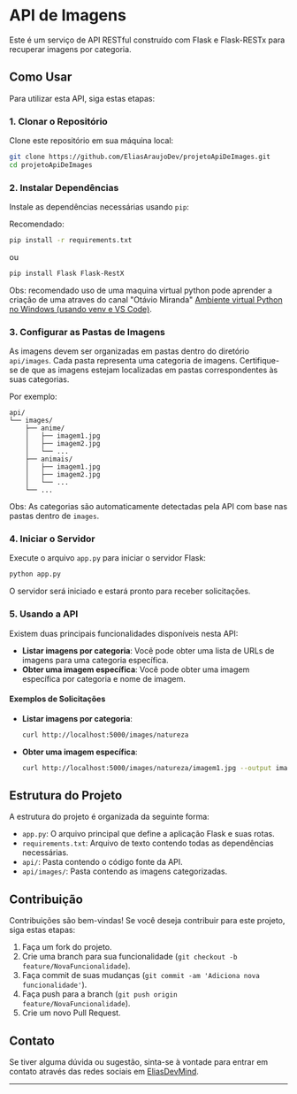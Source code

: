 # API de Imagens

Este é um serviço de API RESTful construído com Flask e Flask-RESTx para recuperar imagens por categoria.

## Como Usar

Para utilizar esta API, siga estas etapas:

### 1. Clonar o Repositório

Clone este repositório em sua máquina local:

```bash
git clone https://github.com/EliasAraujoDev/projetoApiDeImages.git
cd projetoApiDeImages
```

### 2. Instalar Dependências

Instale as dependências necessárias usando `pip`:

Recomendado:
```bash
pip install -r requirements.txt
```

ou

```bash
pip install Flask Flask-RestX
```
Obs: recomendado uso de uma maquina virtual python pode aprender a criação de uma atraves do canal "Otávio Miranda" [Ambiente virtual Python no Windows (usando venv e VS Code)](https://youtu.be/m1TYpvIYm74?si=8bvRfkwH32dce4ix).

### 3. Configurar as Pastas de Imagens

As imagens devem ser organizadas em pastas dentro do diretório `api/images`. Cada pasta representa uma categoria de imagens. Certifique-se de que as imagens estejam localizadas em pastas correspondentes às suas categorias.

Por exemplo:

```
api/
└── images/
    ├── anime/
    │   ├── imagem1.jpg
    │   ├── imagem2.jpg
    │   └── ...
    ├── animais/
    │   ├── imagem1.jpg
    │   ├── imagem2.jpg
    │   └── ...
    └── ...
```

Obs: As categorias são automaticamente detectadas pela API com base nas pastas dentro de `images`.

### 4. Iniciar o Servidor

Execute o arquivo `app.py` para iniciar o servidor Flask:

```bash
python app.py
```

O servidor será iniciado e estará pronto para receber solicitações.

### 5. Usando a API

Existem duas principais funcionalidades disponíveis nesta API:

- **Listar imagens por categoria**: Você pode obter uma lista de URLs de imagens para uma categoria específica.
- **Obter uma imagem específica**: Você pode obter uma imagem específica por categoria e nome de imagem.

#### Exemplos de Solicitações

- **Listar imagens por categoria**:
  ```bash
  curl http://localhost:5000/images/natureza
  ```

- **Obter uma imagem específica**:
  ```bash
  curl http://localhost:5000/images/natureza/imagem1.jpg --output imagem1.jpg
  ```

## Estrutura do Projeto

A estrutura do projeto é organizada da seguinte forma:

- `app.py`: O arquivo principal que define a aplicação Flask e suas rotas.
- `requirements.txt`: Arquivo de texto contendo todas as dependências necessárias.
- `api/`: Pasta contendo o código fonte da API.
- `api/images/`: Pasta contendo as imagens categorizadas.

## Contribuição

Contribuições são bem-vindas! Se você deseja contribuir para este projeto, siga estas etapas:

1. Faça um fork do projeto.
2. Crie uma branch para sua funcionalidade (`git checkout -b feature/NovaFuncionalidade`).
3. Faça commit de suas mudanças (`git commit -am 'Adiciona nova funcionalidade'`).
4. Faça push para a branch (`git push origin feature/NovaFuncionalidade`).
5. Crie um novo Pull Request.

## Contato

Se tiver alguma dúvida ou sugestão, sinta-se à vontade para entrar em contato através das redes sociais em [EliasDevMind](https://eliasdevmind.vercel.app/).

---
